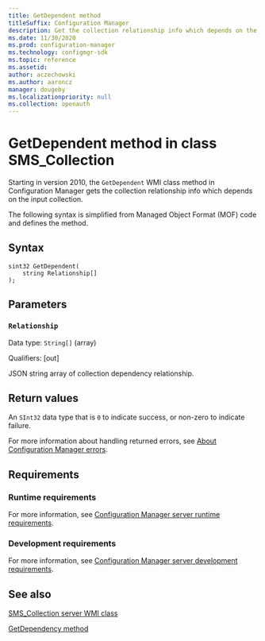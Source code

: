 ```yaml
---
title: GetDependent method
titleSuffix: Configuration Manager
description: Get the collection relationship info which depends on the input collection.
ms.date: 11/30/2020
ms.prod: configuration-manager
ms.technology: configmgr-sdk
ms.topic: reference
ms.assetid: 
author: aczechowski
ms.author: aaroncz
manager: dougeby
ms.localizationpriority: null
ms.collection: openauth
---
```


# GetDependent method in class SMS_Collection

Starting in version 2010, the `GetDependent` WMI class method in Configuration Manager gets the collection relationship info which depends on the input collection.

The following syntax is simplified from Managed Object Format (MOF) code and defines the method.

## Syntax  

```MOF
sint32 GetDependent(
    string Relationship[]
);
```

## Parameters

### `Relationship`

Data type: `String[]` (array)

Qualifiers: [out]

JSON string array of collection dependency relationship.

## Return values

An `SInt32` data type that is `0` to indicate success, or non-zero to indicate failure.

For more information about handling returned errors, see [About Configuration Manager errors](../../../../core/understand/about-configuration-manager-errors.md).

## Requirements

### Runtime requirements

For more information, see [Configuration Manager server runtime requirements](../../../../core/reqs/server-runtime-requirements.md).

### Development requirements

For more information, see [Configuration Manager server development requirements](../../../../core/reqs/server-development-requirements.md).

## See also

[SMS_Collection server WMI class](sms_collection-server-wmi-class.md)

[GetDependency method](getdependency-method-in-class-sms_collection.md)
